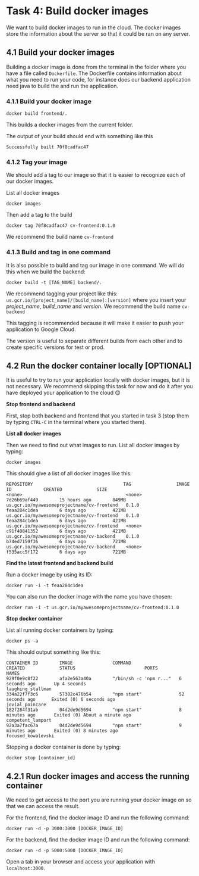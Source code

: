 # Task 4: Build docker images
We want to build docker images to run in the cloud.
The docker images store the information about the server so that it could be ran on any server. 


## 4.1 Build your docker images

Building a docker image is done from the terminal in the folder where you have a file called `Dockerfile`.
The Dockerfile contains information about what you need to run your code, for instance does our backend application need java to build the and run the application.

### 4.1.1 Build your docker image
 
```
docker build frontend/.
```
This builds a docker images from the current folder. 

The output of your build should end with something like this
```
Successfully built 70f8cadfac47
```

### 4.1.2 Tag your image
We should add a tag to our image so that it is easier to recognize each of our docker images. 

List all docker images
```
docker images
```
Then add a tag to the build 
```
docker tag 70f8cadfac47 cv-frontend:0.1.0
``` 

We recommend the build name `cv-frontend`

### 4.1.3 Build and tag in one command
It is also possible to build and tag our image in one command. We will do this when we build the backend: 

```
docker build -t [TAG_NAME] backend/.
```

We recommend tagging your project like this: `us.gcr.io/[project_name]/[build_name]:[version]`
where you insert your *project_name*, *build_name* and *version*.
We recommend the build name `cv-backend`

This tagging is recommended because it will make it easier to push your application to Google Cloud.

The version is useful to separate different builds from each other and to create specific versions for test or prod.

## 4.2 Run the docker container locally [OPTIONAL]

It is useful to try to run your application locally with docker images, but it is not necessary.
We recommend skipping this task for now and do it after you have deployed your application to the cloud :blush:

**Stop frontend and backend**

First, stop both backend and frontend that you started in task 3 (stop them by typing `CTRL-C` in the terminal where you started them). 

**List all docker images**

Then we need to find out what images to run.
List all docker images by typing:

```
docker images
```

This should give a list of all docker images like this: 

```
REPOSITORY                                  TAG                 IMAGE ID            CREATED             SIZE
<none>                                       <none>              7d26b69af449        15 hours ago        849MB
us.gcr.io/myawesomeprojectname/cv-frontend   0.1.0               feaa284c1dea        6 days ago          421MB
us.gcr.io/myawesomeprojectname/cv-frontend   0.1.0               feaa284c1dea        6 days ago          421MB
us.gcr.io/myawesomeprojectname/cv-frontend   <none>              c91f40841352        6 days ago          421MB
us.gcr.io/myawesomeprojectname/cv-backend    0.1.0               b74ed7159f36        6 days ago          721MB
us.gcr.io/myawesomeprojectname/cv-backend    <none>              f535acc5f172        6 days ago          721MB
```

**Find the latest frontend and backend build**

Run a docker image by using its ID: 

```
docker run -i -t feaa284c1dea
```

You can also run the docker image with the name you have chosen: 

```
docker run -i -t us.gcr.io/myawesomeprojectname/cv-frontend:0.1.0
```

**Stop docker container**

List all running docker containers by typing: 

```
docker ps -a
``` 

This should output something like this: 

```
CONTAINER ID        IMAGE               COMMAND                  CREATED             STATUS                          PORTS               NAMES
929f0e9c8f22        afa2e563a40a        "/bin/sh -c 'npm r..."   6 seconds ago       Up 4 seconds                                        laughing_stallman
334a22f7f3c6        57302c476b54        "npm start"              52 seconds ago      Exited (0) 6 seconds ago                            jovial_poincare
182f284f31ab        04d2de9d5694        "npm start"              8 minutes ago       Exited (0) About a minute ago                       competent_lamport
92a3a7fac67a        04d2de9d5694        "npm start"              9 minutes ago       Exited (0) 8 minutes ago                            focused_kowalevski
```

Stopping a docker container is done by typing: 
```
docker stop [container_id]
```

## 4.2.1 Run docker images and access the running container 

We need to get access to the port you are running your docker image on so that we can access the result. 

For the frontend, find the docker image ID and run the following command: 

```
docker run -d -p 3000:3000 [DOCKER_IMAGE_ID]
```


For the backend, find the docker image ID and run the following command: 

```
docker run -d -p 5000:5000 [DOCKER_IMAGE_ID]
```

Open a tab in your browser and access your application with `localhost:3000`.
